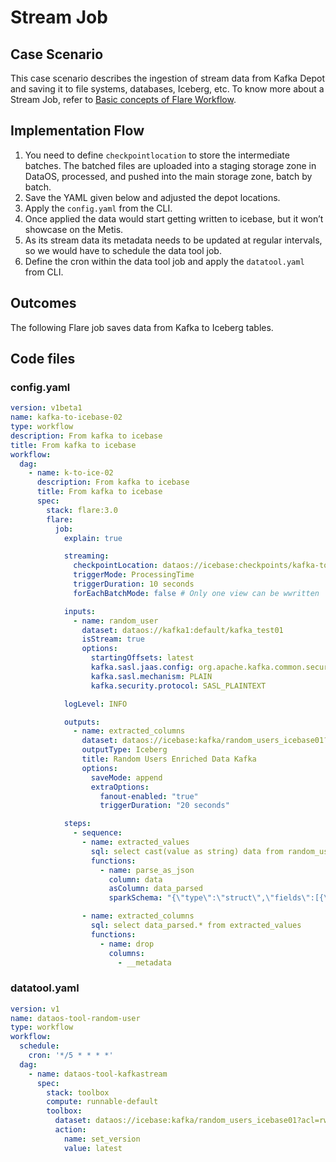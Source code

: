# Stream Job

## Case Scenario

This case scenario describes the ingestion of stream data from Kafka Depot and saving it to file systems, databases, Iceberg, etc. To know more about a Stream Job, refer to [Basic concepts of Flare Workflow](../Basic%20concepts%20of%20Flare%20Workflow/Basic%20concepts%20of%20Flare%20Workflow.md).

## Implementation Flow

1. You need to define `checkpointlocation` to store the intermediate batches. The batched files are uploaded into a staging storage zone in DataOS, processed, and pushed into the main storage zone, batch by batch.
2. Save the YAML given below and adjusted the depot locations.
3. Apply the `config.yaml` from the CLI.
4. Once applied the data would start getting written to icebase, but it won’t showcase on the Metis.
5. As its stream data its metadata needs to be updated at regular intervals, so we would have to schedule the data tool job.
6. Define the cron within the data tool job and apply the `datatool.yaml` from CLI.

## Outcomes

The following Flare job saves data from Kafka to Iceberg tables.

## Code files

### config.yaml

```yaml
version: v1beta1
name: kafka-to-icebase-02
type: workflow
description: From kafka to icebase
title: From kafka to icebase
workflow:
  dag:
    - name: k-to-ice-02
      description: From kafka to icebase
      title: From kafka to icebase
      spec:
        stack: flare:3.0
        flare:
          job:
            explain: true

            streaming:
              checkpointLocation: dataos://icebase:checkpoints/kafka-to-icebase/random-users/fygsfhb?acl=rw
              triggerMode: ProcessingTime
              triggerDuration: 10 seconds
              forEachBatchMode: false # Only one view can be wwritten

            inputs:
              - name: random_user
                dataset: dataos://kafka1:default/kafka_test01
                isStream: true
                options:
                  startingOffsets: latest
                  kafka.sasl.jaas.config: org.apache.kafka.common.security.plain.PlainLoginModule required username="admin" password="0b9c4dd98ca9cc944160";
                  kafka.sasl.mechanism: PLAIN
                  kafka.security.protocol: SASL_PLAINTEXT

            logLevel: INFO

            outputs:
              - name: extracted_columns
                dataset: dataos://icebase:kafka/random_users_icebase01?acl=rw
                outputType: Iceberg
                title: Random Users Enriched Data Kafka
                options:
                  saveMode: append
                  extraOptions:
                    fanout-enabled: "true"
                    triggerDuration: "20 seconds"

            steps:
              - sequence:
                - name: extracted_values
                  sql: select cast(value as string) data from random_user
                  functions:
                    - name: parse_as_json
                      column: data
                      asColumn: data_parsed
                      sparkSchema: "{\"type\":\"struct\",\"fields\":[{\"name\":\"age\",\"type\":\"string\",\"nullable\":true,\"metadata\":{}},{\"name\":\"city\",\"type\":\"string\",\"nullable\":true,\"metadata\":{}},{\"name\":\"country\",\"type\":\"string\",\"nullable\":true,\"metadata\":{}},{\"name\":\"email\",\"type\":\"string\",\"nullable\":true,\"metadata\":{}},{\"name\":\"first_name\",\"type\":\"string\",\"nullable\":true,\"metadata\":{}},{\"name\":\"gender\",\"type\":\"string\",\"nullable\":true,\"metadata\":{}},{\"name\":\"last_name\",\"type\":\"string\",\"nullable\":true,\"metadata\":{}},{\"name\":\"phone\",\"type\":\"string\",\"nullable\":true,\"metadata\":{}},{\"name\":\"postcode\",\"type\":\"string\",\"nullable\":true,\"metadata\":{}},{\"name\":\"state\",\"type\":\"string\",\"nullable\":true,\"metadata\":{}},{\"name\":\"title\",\"type\":\"string\",\"nullable\":true,\"metadata\":{}}]}"

                - name: extracted_columns
                  sql: select data_parsed.* from extracted_values
                  functions:
                    - name: drop
                      columns:
                        - __metadata
```

### datatool.yaml

```yaml
version: v1
name: dataos-tool-random-user
type: workflow
workflow:
  schedule:
    cron: '*/5 * * * *'
  dag:
    - name: dataos-tool-kafkastream
      spec:
        stack: toolbox
        compute: runnable-default
        toolbox:
          dataset: dataos://icebase:kafka/random_users_icebase01?acl=rw
          action:
            name: set_version
            value: latest
```